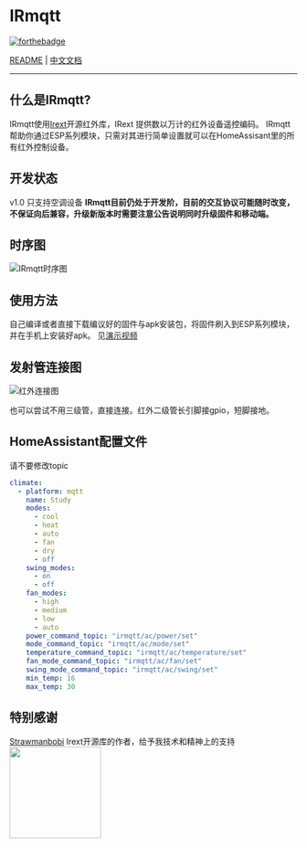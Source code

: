 ﻿


# IRmqtt
[![forthebadge](https://forthebadge.com/images/badges/built-with-love.svg)](https://forthebadge.com)

[README](README.md) | [中文文档](README_zh.md)

---
## 什么是IRmqtt?
IRmqtt使用[Irext](https://github.com/irext/irext-core)开源红外库，IRext 提供数以万计的红外设备遥控编码。
IRmqtt帮助你通过ESP系列模块，只需对其进行简单设置就可以在HomeAssisant里的所有红外控制设备。

## 开发状态
v1.0 只支持空调设备
**IRmqtt目前仍处于开发阶，目前的交互协议可能随时改变，不保证向后兼容，升级新版本时需要注意公告说明同时升级固件和移动端。**

## 时序图
![IRmqtt时序图](https://github.com/Caffreyfans/IRmqtt/blob/master/src/IRmqtt_zh.svg)

## 使用方法
自己编译或者直接下载编议好的固件与apk安装包，将固件刷入到ESP系列模块，并在手机上安装好apk。
见[演示视频](https://tv.sohu.com/upload/static/share/share_play.html#105448709_334912730_0_9001_0)

## 发射管连接图
![红外连接图](https://camo.githubusercontent.com/8b4e10e4d829d417cc29a5d5a563f650fb4beabf/687474703a2f2f667269747a696e672e6f72672f6d656469612f667269747a696e672d7265706f2f70726f6a656374732f652f657370383236362d69722d7472616e736d69747465722f696d616765732f49522532305472616e736d69747465725f62622e706e67)

也可以尝试不用三级管，直接连接。红外二级管长引脚接gpio，短脚接地。

## HomeAssistant配置文件
请不要修改topic
```yaml
climate:
  - platform: mqtt
    name: Study
    modes:
      - cool
      - heat
      - auto
      - fan
      - dry
      - off
    swing_modes:
      - on
      - off
    fan_modes:
      - high
      - medium
      - low
      - auto
    power_command_topic: "irmqtt/ac/power/set"
    mode_command_topic: "irmqtt/ac/mode/set"
    temperature_command_topic: "irmqtt/ac/temperature/set"
    fan_mode_command_topic: "irmqtt/ac/fan/set"
    swing_mode_command_topic: "irmqtt/ac/swing/set"
    min_temp: 16
    max_temp: 30
```

## 特别感谢
[Strawmanbobi](https://github.com/strawmanbobi) Irext开源库的作者，给予我技术和精神上的支持
<img src="http://irext.net/images/bobi_qr.png" align="left" height="160" width="160">